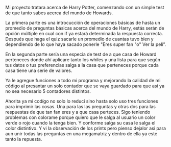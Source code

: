 Mi proyecto tratara acerca de Harry Potter, comenzando con un simple test de que tanto sabes acerca del mundo de Howards.

La primera parte es una introcucción de operaciones básicas de hasta un promedio de preguntas básicas acerca del mundo de Harry, estás serán de opción múltiple en cual con if ya estará determinada la respuesta correcta. 
Después que haga el quiz sacarle un promedio de cuantas tuvo bien y dependiendo de lo que haya sacado ponerle "Eres super fan "o" Ver la pelí”.

En la segunda parte sería una especia de test de a que casa de Howard perteneces donde ahí aplicare tanto los whiles y una lista para que según tus datos o tus preferencias salga a la casa que perteneces porque cada casa tiene una serie de valores. 

Ya le agregue funciones a todo mi programa y mejorando la calidad de mi código al presantar un solo contador que se vaya guardado para que así ya no sea necesario 5 contadores distintos. 

Ahorita ya mi codígo no solo lo reducí sino hasta solo uso tres funciones para imprimir las cosas. Una para las las preguntas y otras dos para las respuestas de que tan fan eres y a que casa perteces. Sigo teniendo problemas con colorame porque quiero que le salga al usuario un color verde o rojo cuando la tenga bien. Y conforme salga su casa le salga el color distintivo. Y vi la observación de los prints pero pienso dejalor asi para aun unir todas las preguntas en una megamatriz y dentro de ella ya este tanto la repuesta.
